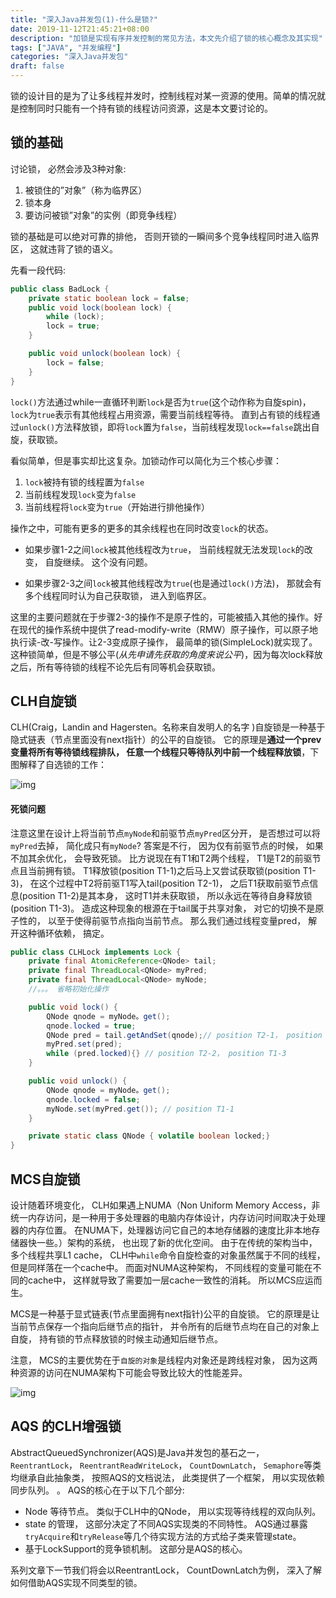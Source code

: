 ```yaml
---
title: "深入Java并发包(1)-什么是锁?"
date: 2019-11-12T21:45:21+08:00
description: "加锁是实现有序并发控制的常见方法，本文先介绍了锁的核心概念及其实现"
tags: ["JAVA", "并发编程"]
categories: "深入Java并发包"
draft: false
---
```


锁的设计目的是为了让多线程并发时，控制线程对某一资源的使用。简单的情况就是控制同时只能有一个持有锁的线程访问资源，这是本文要讨论的。



## 锁的基础

讨论锁， 必然会涉及3种对象:

1. 被锁住的”对象”（称为临界区）
2. 锁本身
3. 要访问被锁”对象”的实例（即竞争线程）

锁的基础是可以绝对可靠的排他， 否则开锁的一瞬间多个竞争线程同时进入临界区， 这就违背了锁的语义。

先看一段代码:

```java
public class BadLock {
    private static boolean lock = false;
    public void lock(boolean lock) {
        while (lock);
        lock = true;
    }

    public void unlock(boolean lock) {
        lock = false;
    }
}
```

`lock()`方法通过while一直循环判断`lock`是否为`true`(这个动作称为自旋spin)，`lock`为`true`表示有其他线程占用资源，需要当前线程等待。 
直到占有锁的线程通过`unlock()`方法释放锁，即将`lock`置为`false`，当前线程发现`lock==false`跳出自旋，获取锁。 

看似简单，但是事实却比这复杂。加锁动作可以简化为三个核心步骤：

1. `lock`被持有锁的线程置为`false`
2. 当前线程发现`lock`变为`false`
3. 当前线程将`lock`变为`true`（开始进行排他操作）

操作之中，可能有更多的更多的其余线程也在同时改变`lock`的状态。

- 如果步骤1-2之间`lock`被其他线程改为`true`， 当前线程就无法发现`lock`的改变， 自旋继续。 这个没有问题。

- 如果步骤2-3之间`lock`被其他线程改为`true`(也是通过`lock()`方法)， 那就会有多个线程同时认为自己获取锁， 进入到临界区。

这里的主要问题就在于步骤2-3的操作不是原子性的，可能被插入其他的操作。好在现代的操作系统中提供了read-modify-write（RMW）原子操作，可以原子地执行读-改-写操作。让2-3变成原子操作， 最简单的锁(SimpleLock)就实现了。这种锁简单，但是不够公平(*从先申请先获取的角度来说公平*)，因为每次lock释放之后，所有等待锁的线程不论先后有同等机会获取锁。 



## CLH自旋锁

CLH(Craig，Landin and Hagersten。名称来自发明人的名字 )自旋锁是一种基于隐式链表（节点里面没有next指针）的公平的自旋锁。 它的原理是**通过一个prev变量将所有等待锁线程排队， 任意一个线程只等待队列中前一个线程释放锁**，下图解释了自选锁的工作：

![img](http://minio.gogodjzhu.com/images/20210403_222838_7e4e3dd5-e276-4b71-9fb5-bad5c2bfcc24.png)



#### 死锁问题

注意这里在设计上将当前节点`myNode`和前驱节点`myPred`区分开， 是否想过可以将`myPred`去掉， 简化成只有`myNode`? 答案是不行， 因为仅有前驱节点的时候， 如果不加其余优化， 会导致死锁。 比方说现在有T1和T2两个线程， T1是T2的前驱节点且当前拥有锁。 T1释放锁(position T1-1)之后马上又尝试获取锁(position T1-3)， 在这个过程中T2将前驱T1写入tail(position T2-1)， 之后T1获取前驱节点信息(position T1-2)是其本身， 这时T1并未获取锁， 所以永远在等待自身释放锁(position T1-3)。
造成这种现象的根源在于tail属于共享对象， 对它的切换不是原子性的， 以至于使得前驱节点指向当前节点。 那么我们通过线程变量pred， 解开这种循环依赖， 搞定。

```java
public class CLHLock implements Lock {
    private final AtomicReference<QNode> tail;
    private final ThreadLocal<QNode> myPred;
    private final ThreadLocal<QNode> myNode;
    //。。。 省略初始化操作

    public void lock() {
        QNode qnode = myNode。get();
        qnode.locked = true;
        QNode pred = tail.getAndSet(qnode);// position T2-1， position T1-2
        myPred.set(pred);
        while (pred.locked){} // position T2-2， position T1-3
    }

    public void unlock() {
        QNode qnode = myNode。get();
        qnode.locked = false;
        myNode.set(myPred.get()); // position T1-1
    }

    private static class QNode { volatile boolean locked;}
}
```



## MCS自旋锁

设计随着环境变化， CLH如果遇上NUMA（Non Uniform Memory Access，非统一内存访问，是一种用于多处理器的电脑内存体设计，内存访问时间取决于处理器的内存位置。 在NUMA下，处理器访问它自己的本地存储器的速度比非本地存储器快一些。）架构的系统， 也出现了新的优化空间。 由于在传统的架构当中， 多个线程共享L1 cache， CLH中`while`命令自旋检查的对象虽然属于不同的线程， 但是同样落在一个cache中。 而面对NUMA这种架构， 不同线程的变量可能在不同的cache中， 这样就导致了需要加一层cache一致性的消耗。 所以MCS应运而生。

MCS是一种基于显式链表(节点里面拥有next指针)公平的自旋锁。 它的原理是让当前节点保存一个指向后继节点的指针， 并令所有的后继节点均在自己的对象上自旋， 持有锁的节点释放锁的时候主动通知后继节点。 

注意， MCS的主要优势在于`自旋的对象`是线程内对象还是跨线程对象， 因为这两种资源的访问在NUMA架构下可能会导致比较大的性能差异。

![img](http://minio.gogodjzhu.com/images/20210403_224125_51150a63-4005-4402-b868-efc57d9f88b3.png)

## AQS 的CLH增强锁

AbstractQueuedSynchronizer(AQS)是Java并发包的基石之一，`ReentrantLock`， `ReentrantReadWriteLock`， `CountDownLatch`， `Semaphore`等类均继承自此抽象类， 按照AQS的文档说法， 此类提供了一个框架， 用以实现依赖同步队列。 。
AQS的核心在于以下几个部分:

- Node 等待节点。 类似于CLH中的QNode， 用以实现等待线程的双向队列。
- state 的管理， 这部分决定了不同AQS实现类的不同特性。 AQS通过暴露`tryAcquire`和`tryRelease`等几个待实现方法的方式给子类来管理state。
- 基于LockSupport的竞争锁机制。 这部分是AQS的核心。 

系列文章下一节我们将会以ReentrantLock， CountDownLatch为例， 深入了解如何借助AQS实现不同类型的锁。